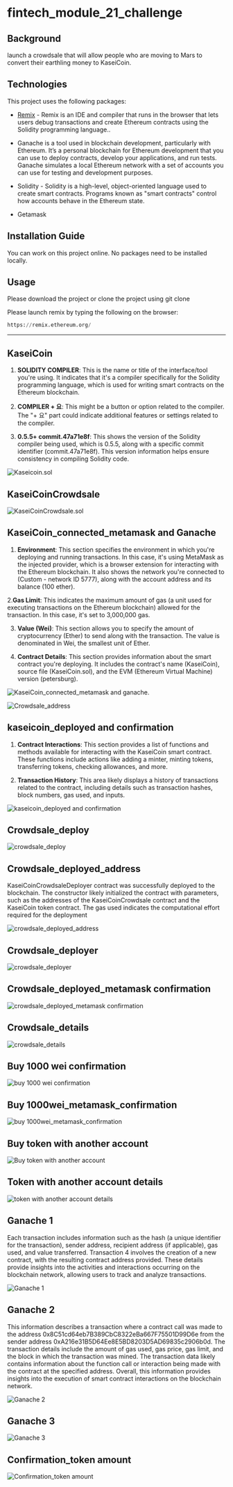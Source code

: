 # fintech_module_21_challenge

## Background

 launch a crowdsale that will allow people who are moving to Mars to convert their earthling money to KaseiCoin.

## Technologies

This project uses the following packages:

* [Remix](https://remix.ethereum.org/) - Remix is an IDE and compiler that runs in the browser that lets users debug transactions and create Ethereum contracts using the Solidity programming language..

* Ganache is a tool used in blockchain development, particularly with Ethereum. It’s a personal blockchain for Ethereum development that you can use to deploy contracts, develop your applications, and run tests. Ganache simulates a local Ethereum network with a set of accounts you can use for testing and development purposes.

* Solidity - Solidity is a high-level, object-oriented language used to create smart contracts. Programs known as "smart contracts" control how accounts behave in the Ethereum state.

* Getamask



## Installation Guide

You can work on this project online. No packages need to be installed locally.


## Usage

Please download the project or clone the project using git clone

Please launch remix by typing the following on the browser:

```python
https://remix.ethereum.org/
```

---

## KaseiCoin

1. **SOLIDITY COMPILER**: This is the name or title of the interface/tool you're using. It indicates that it's a compiler specifically for the Solidity programming language, which is used for writing smart contracts on the Ethereum blockchain. 

2. **COMPILER + 요**: This might be a button or option related to the compiler. The "+ 요" part could indicate additional features or settings related to the compiler.

3. **0.5.5+ commit.47a71e8f**: This shows the version of the Solidity compiler being used, which is 0.5.5, along with a specific commit identifier (commit.47a71e8f). This version information helps ensure consistency in compiling Solidity code.

![Kaseicoin.sol](https://github.com/Akosah304/fintech_module_21_challenge/blob/main/Starter_Code/Evaluation%20evidence/Kaseicoin.sol.png)

## KaseiCoinCrowdsale

![KaseiCoinCrowdsale.sol](https://github.com/Akosah304/fintech_module_21_challenge/blob/main/Starter_Code/Evaluation%20evidence/KaseiCoinCrowdsale.sol.png)

## KaseiCoin_connected_metamask and Ganache

1. **Environment**: This section specifies the environment in which you're deploying and running transactions. In this case, it's using MetaMask as the injected provider, which is a browser extension for interacting with the Ethereum blockchain. It also shows the network you're connected to (Custom - network ID 5777), along with the account address and its balance (100 ether). 

2.**Gas Limit**: This indicates the maximum amount of gas (a unit used for executing transactions on the Ethereum blockchain) allowed for the transaction. In this case, it's set to 3,000,000 gas. 

3. **Value (Wei)**: This section allows you to specify the amount of cryptocurrency (Ether) to send along with the transaction. The value is denominated in Wei, the smallest unit of Ether. 

4. **Contract Details**: This section provides information about the smart contract you're deploying. It includes the contract's name (KaseiCoin), source file (KaseiCoin.sol), and the EVM (Ethereum Virtual Machine) version (petersburg).

![KaseiCoin_connected_metamask and ganache.](https://github.com/Akosah304/fintech_module_21_challenge/blob/main/Starter_Code/Evaluation%20evidence/KaseiCoin_connected_metamask%20and%20ganache.png)


![Crowdsale_address](https://github.com/Akosah304/fintech_module_21_challenge/blob/main/Starter_Code/Evaluation%20evidence/crowdsale_address.png)

## kaseicoin_deployed and confirmation

 1. **Contract Interactions**: This section provides a list of functions and methods available for interacting with the KaseiCoin smart contract. These functions include actions like adding a minter, minting tokens, transferring tokens, checking allowances, and more. 
 
 2. **Transaction History**: This area likely displays a history of transactions related to the contract, including details such as transaction hashes, block numbers, gas used, and inputs.

![kaseicoin_deployed and confirmation](https://github.com/Akosah304/fintech_module_21_challenge/blob/main/Starter_Code/Evaluation%20evidence/kaseicoin_deployed%20and%20confirmation.png)

## Crowdsale_deploy

![crowdsale_deploy](https://github.com/Akosah304/fintech_module_21_challenge/blob/main/Starter_Code/Evaluation%20evidence/crowdsale_deploye.png)

## Crowdsale_deployed_address
 KaseiCoinCrowdsaleDeployer contract was successfully deployed to the blockchain. The constructor likely initialized the contract with parameters, such as the addresses of the KaseiCoinCrowdsale contract and the KaseiCoin token contract. The gas used indicates the computational effort required for the deployment

![crowdsale_deployed_address](https://github.com/Akosah304/fintech_module_21_challenge/blob/main/Starter_Code/Evaluation%20evidence/crowdsale_deployed_address.png)

## Crowdsale_deployer

![crowdsale_deployer](https://github.com/Akosah304/fintech_module_21_challenge/blob/main/Starter_Code/Evaluation%20evidence/crowdsale_deployer.png)

## Crowdsale_deployed_metamask confirmation

![crowdsale_deployed_metamask confirmation](https://github.com/Akosah304/fintech_module_21_challenge/blob/main/Starter_Code/Evaluation%20evidence/crowdsale_deployed_metamask%20confirmation.png)


## Crowdsale_details
![crowdsale_details](https://github.com/Akosah304/fintech_module_21_challenge/blob/main/Starter_Code/Evaluation%20evidence/crowdsale.png)

## Buy 1000 wei confirmation

![buy 1000 wei confirmation](https://github.com/Akosah304/fintech_module_21_challenge/blob/main/Starter_Code/Evaluation%20evidence/buy%201000%20wei%20confirmation.png)

## Buy 1000wei_metamask_confirmation

![buy 1000wei_metamask_confirmation](https://github.com/Akosah304/fintech_module_21_challenge/blob/main/Starter_Code/Evaluation%20evidence/buy%201000wei_metamask_confirmation.png)

## Buy token with another account

![Buy token with another account](https://github.com/Akosah304/fintech_module_21_challenge/blob/main/Starter_Code/Evaluation%20evidence/buy%20token%20with%20another%20account.png)

## Token with another account details

![token with another account details](https://github.com/Akosah304/fintech_module_21_challenge/blob/main/Starter_Code/Evaluation%20evidence/Screenshot%20(99).png)

## Ganache 1
 Each transaction includes information such as the hash (a unique identifier for the transaction), sender address, recipient address (if applicable), gas used, and value transferred. Transaction 4 involves the creation of a new contract, with the resulting contract address provided. These details provide insights into the activities and interactions occurring on the blockchain network, allowing users to track and analyze transactions.

![Ganache 1](https://github.com/Akosah304/fintech_module_21_challenge/blob/main/Starter_Code/Evaluation%20evidence/Ganache%201.png)


## Ganache 2
This information describes a transaction where a contract call was made to the address 0x8C51cd64eb7B389CbC8322eBa667F75501D99D6e from the sender address 0xA216e31B5D64Ee8E5BD8203D5AD69835c2906b0d. The transaction details include the amount of gas used, gas price, gas limit, and the block in which the transaction was mined. The transaction data likely contains information about the function call or interaction being made with the contract at the specified address. Overall, this information provides insights into the execution of smart contract interactions on the blockchain network.

![Ganache 2](https://github.com/Akosah304/fintech_module_21_challenge/blob/main/Starter_Code/Evaluation%20evidence/Ganache%202.png)


## Ganache 3

![Ganache 3](https://github.com/Akosah304/fintech_module_21_challenge/blob/main/Starter_Code/Evaluation%20evidence/Ganache%203.png)

## Confirmation_token amount

![Confirmation_token amount](https://github.com/Akosah304/fintech_module_21_challenge/blob/main/Starter_Code/Evaluation%20evidence/Confirmation_token%20amount.png)